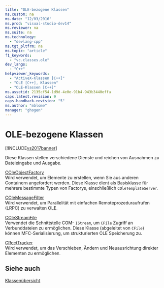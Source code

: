 ```yaml
---
title: "OLE-bezogene Klassen"
ms.custom: na
ms.date: "12/03/2016"
ms.prod: "visual-studio-dev14"
ms.reviewer: na
ms.suite: na
ms.technology: 
  - "devlang-cpp"
ms.tgt_pltfrm: na
ms.topic: "article"
f1_keywords: 
  - "vc.classes.ole"
dev_langs: 
  - "C++"
helpviewer_keywords: 
  - "ActiveX-Klassen [C++]"
  - "OLE [C++], Klassen"
  - "OLE-Klassen [C++]"
ms.assetid: 2135cf54-1d9d-4e0e-91b4-943b3440effa
caps.latest.revision: 9
caps.handback.revision: "5"
ms.author: "mblome"
manager: "ghogen"
---
```

# OLE-bezogene Klassen
[!INCLUDE[vs2017banner](../assembler/inline/includes/vs2017banner.md)]

Diese Klassen stellen verschiedene Dienste und reichen von Ausnahmen zu Dateieingabe und Ausgabe.  
  
 [COleObjectFactory](../mfc/reference/coleobjectfactory-class.md)  
 Wird verwendet, um Elemente zu erstellen, wenn Sie aus anderen Containern angefordert werden.  Diese Klasse dient als Basisklasse für mehrere bestimmte Typen von Factorys, einschließlich `COleTemplateServer`.  
  
 [COleMessageFilter](../mfc/reference/colemessagefilter-class.md)  
 Wird verwendet, um Parallelität mit einfachen Remoteprozeduraufrufen \(LRPC\) zu verwalten OLE.  
  
 [COleStreamFile](../mfc/reference/colestreamfile-class.md)  
 Verwendet die Schnittstelle COM\- `IStream`, um `CFile` Zugriff an Verbunddateien zu ermöglichen.  Diese Klasse \(abgeleitet von `CFile`\) können MFC\-Serialisierung, um strukturierten OLE Speicherung zu.  
  
 [CRectTracker](../mfc/reference/crecttracker-class.md)  
 Wird verwendet, um das Verschieben, Ändern und Neuausrichtung direkter Elementen zu ermöglichen.  
  
## Siehe auch  
 [Klassenübersicht](../mfc/class-library-overview.md)